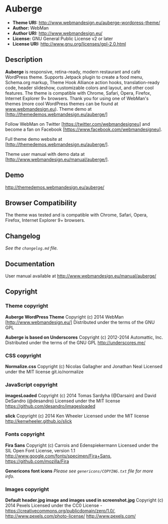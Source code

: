 # Auberge

* **Theme URI:** http://www.webmandesign.eu/auberge-wordpress-theme/
* **Author:** WebMan
* **Author URI:** http://www.webmandesign.eu/
* **License:** GNU General Public License v2 or later
* **License URI:** http://www.gnu.org/licenses/gpl-2.0.html

## Description

**Auberge** is responsive, retina-ready, modern restaurant and café WordPress theme. Supports Jetpack plugin to create a food menu, Schema.org markup, Theme Hook Alliance action hooks, translation-ready code, header slideshow, customizable colors and layout, and other cool features. The theme is compatible with Chrome, Safari, Opera, Firefox, Internet Explorer 9+ browsers. Thank you for using one of WebMan's themes (more cool WordPress themes can be found at www.webmandesign.eu). Theme demo at [http://themedemos.webmandesign.eu/auberge/]

Follow WebMan on Twitter [https://twitter.com/webmandesigneu] and become a fan on Facebook [https://www.facebook.com/webmandesigneu].

Full theme demo website at [http://themedemos.webmandesign.eu/auberge/].

Theme user manual with demo data at [http://www.webmandesign.eu/manual/auberge/].

## Demo

http://themedemos.webmandesign.eu/auberge/

## Browser Compatibility

The theme was tested and is compatible with Chrome, Safari, Opera, Firefox, Internet Explorer 9+ browsers.

## Changelog

*See the `changelog.md` file.*

## Documentation

User manual available at http://www.webmandesign.eu/manual/auberge/

## Copyright

### Theme copyright

**Auberge WordPress Theme**
Copyright (c) 2014 WebMan [http://www.webmandesign.eu/]
Distributed under the terms of the GNU GPL

**Auberge is based on Underscores**
Copyright (c) 2012-2014 Automattic, Inc.
Distributed under the terms of the GNU GPL
http://underscores.me/

### CSS copyright

**Normalize.css**
Copyright (c) Nicolas Gallagher and Jonathan Neal
Licensed under the MIT license
git.io/normalize

### JavaScript copyright

**imagesLoaded**
Copyright (c) 2014 Tomas Sardyha (@Darsain) and David DeSandro (@desandro)
Licensed under the MIT license
https://github.com/desandro/imagesloaded

**slick**
Copyright (c) 2014 Ken Wheeler
Licensed under the MIT license
http://kenwheeler.github.io/slick

### Fonts copyright

**Fira Sans**
Copyright (c) Carrois and Edenspiekermann
Licensed under the SIL Open Font License, version 1.1
http://www.google.com/fonts/specimen/Fira+Sans, https://github.com/mozilla/Fira

**Genericons font icons**
*Please see `genericons/COPYING.txt` file for more info.*

### Images copyright

**Default header.jpg image and images used in screenshot.jpg**
Copyright (c) 2014 Pexels
Licensed under the CC0 License - https://creativecommons.org/publicdomain/zero/1.0/, http://www.pexels.com/photo-license/
http://www.pexels.com/